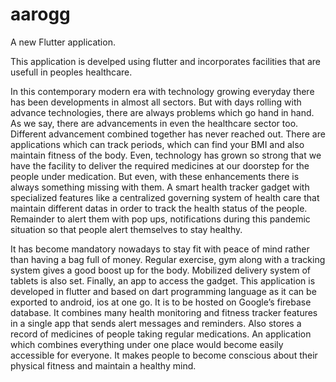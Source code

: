 # aarogg

A new Flutter application.

This application is develped using flutter and incorporates facilities that are usefull in peoples healthcare.

In this contemporary modern era with technology growing everyday there has been developments in almost all sectors. But with days rolling with advance technologies, there are always problems which go hand in hand. As we say, there are advancements in even the healthcare sector too. Different advancement combined together has never reached out. There are applications which can track periods, which can find your BMI and also maintain fitness of the body. Even, technology has grown so strong that we have the facility to deliver the required medicines at our doorstep for the people under medication. But even, with these enhancements there is always something missing with them. A smart health tracker gadget with specialized features like a centralized governing system of health care that maintain different datas in order to track the health status of the people. Remainder to alert them with pop ups, notifications during this pandemic situation so that people alert themselves to stay healthy. 

It has become mandatory nowadays to stay fit with peace of mind rather than having a bag full of money. Regular exercise, gym along with a tracking system gives a good boost up for the body. Mobilized delivery system of tablets is also set. Finally, an app to access the gadget. This application is developed in flutter and based on dart programming language as it can be exported to android, ios at one go. It is to be hosted on Google’s firebase database. It combines many health monitoring and fitness tracker features in a single app that sends alert messages and reminders. Also stores a record of medicines of people taking regular medications. An application which combines everything under one place would become easily accessible for everyone. It makes people to become conscious about their physical fitness and maintain a healthy mind.
